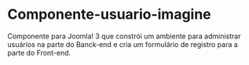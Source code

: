 # Componente-usuario-imagine
Componente para Joomla! 3 que constrói um ambiente para administrar usuários na parte do Banck-end e cria um formulário de registro para a parte do Front-end.
